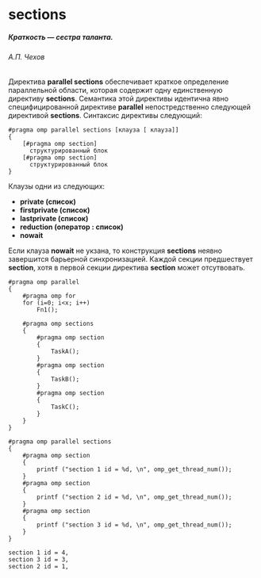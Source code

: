 # sections

##### *Краткость — сестра таланта.*
###### А.П. Чехов

Директива **parallel sections** обеспечивает краткое определение параллельной области, которая содержит одну единственную директиву **sections**. Семантика этой директивы идентична явно специфицированной директиве **parallel** непостредственно следующей директивой **sections**. Синтаксис директивы следующий:
```
#pragma omp parallel sections [клауза [ клауза]]
{
    [#pragma omp section]
      структурированный блок
    [#pragma omp section]
      структурированный блок
}
```
Клаузы одни из следующих:

* **private (список)**   
* **firstprivate (список)**  
* **lastprivate (список)**
* **reduction (оператор : список)**
* **nowait**

Если клауза **nowait** не укзана, то конструкция **sections** неявно завершится барьерной синхронизацией. Каждой секции предшествует **section**, хотя в первой секции директива **section** может отсутвовать. 

```
#pragma omp parallel     
{ 
    #pragma omp for 
    for (i=0; i<x; i++)
        Fn1();
    
    #pragma omp sections  
    { 
        #pragma omp section  
        {  
            TaskA(); 
        }  
        #pragma omp section 
        { 
            TaskB(); 
        } 
        #pragma omp section 
        { 
            TaskC();  
        }
    } 
} 
```








```
#pragma omp parallel sections
{
    #pragma omp section
    {
        printf ("section 1 id = %d, \n", omp_get_thread_num()); 
    }
    #pragma omp section
    {
        printf ("section 2 id = %d, \n", omp_get_thread_num());
    }
    #pragma omp section
    {
        printf ("section 3 id = %d, \n", omp_get_thread_num());
    }
}
```
```
section 1 id = 4,
section 3 id = 3,
section 2 id = 1,
```
